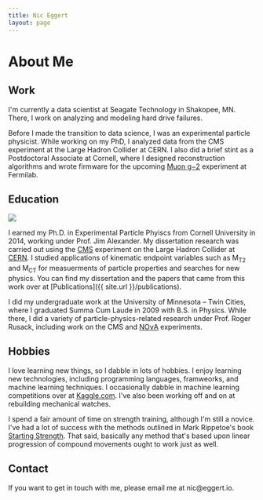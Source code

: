 ```yaml
---
title: Nic Eggert
layout: page
---
```


# About Me

## Work

I'm currently a data scientist at Seagate Technology in Shakopee, MN. There, I work on analyzing and modeling
hard drive failures.

Before I made the transition to data science, I was an experimental particle physicist. While working on my PhD, I analyzed data from the CMS experiment at the Large Hadron Collider at CERN. I also did a brief stint as a Postdoctoral Associate at Cornell, where I designed reconstruction algorithms and wrote firmware for the upcoming [Muon g&minus;2](http://muon-g-2.fnal.gov) experiment at Fermilab.

## Education

![]({{site.url}}/files/img/phd_ceremony.jpg)

I earned my Ph.D. in Experimental Particle Phyiscs from <span itemprop="alumniOf">Cornell University</span> in 2014, working under Prof. Jim Alexander. My dissertation research was carried out using the [CMS](http://cms.cern.ch) experiment on the Large Hadron Collider at [CERN](http://cern.ch). I studied applications of 
kinematic endpoint variables such as M<sub>T2</sub> and M<sub>CT</sub> for measuerments of particle properties and searches for new physics. You can find my dissertation and the papers that came from this work over at [Publications]({{ site.url }}/publications).

I did my undergraduate work at the <span itemprop="alumniOf">University of Minnesota &ndash; Twin Cities</span>, where I graduated Summa Cum Laude in 2009 with B.S. in Physics. While there, I did a variety of particle-physics-related research under Prof. Roger Rusack, including work on the CMS and [NO&nu;A](http://www-nova.fnal.gov) experiments.


## Hobbies

I love learning new things, so I dabble in lots of hobbies. I enjoy learning new technologies, including programming languages, framweorks, and machine learning techniques. I occasionally dabble in machine learning competitions over at [Kaggle.com](http://www.kaggle.com). I've also been working off and on at rebuilding mechanical watches.

I spend a fair amount of time on strength training, although I'm still a novice. I've had a lot of success with the methods outlined in Mark Rippetoe's book [Starting Strength](http://startingstrength.com). That said, basically any method that's based upon linear progression of compound movements ought to work just as well.


## Contact
If you want to get in touch with me, please email me at <span itemprop="email">nic<span style="display: none">NOSPAM</span>@eggert.io</span>.
